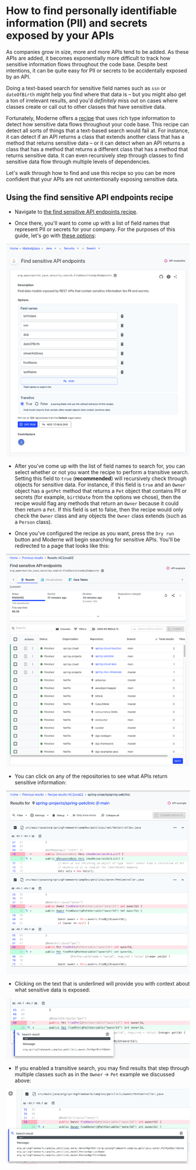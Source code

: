 # How to find personally identifiable information (PII) and secrets exposed by your APIs

As companies grow in size, more and more APIs tend to be added. As these APIs are added, it becomes exponentially more difficult to track how sensitive information flows throughout the code base. Despite best intentions, it can be quite easy for PII or secrets to be accidentally exposed by an API.

Doing a text-based search for sensitive field names such as `ssn` or `dateOfBirth` _might_ help you find where that data is – but you might also get a ton of irrelevant results, and you'd _definitely_ miss out on cases where classes create or call out to other classes that have sensitive data.

Fortunately, Moderne offers a [recipe](https://app.moderne.io/recipes/org.openrewrite.java.security.search.FindSensitiveApiEndpoints) that uses rich type information to detect how sensitive data flows throughout your code base. This recipe can detect all sorts of things that a text-based search would fail at. For instance, it can detect if an API returns a class that extends another class that has a method that returns sensitive data – or it can detect when an API returns a class that has a method that returns a different class that has a method that returns sensitive data. It can even recursively step through classes to find sensitive data flow through multiple levels of dependencies.

Let's walk through how to find and use this recipe so you can be more confident that your APIs are not unintentionally exposing sensitive data.

## Using the find sensitive API endpoints recipe

* Navigate to [the find sensitive API endpoints recipe](https://app.moderne.io/recipes/org.openrewrite.java.security.search.FindSensitiveApiEndpoints).

* Once there, you'll want to come up with a list of field names that represent PII or secrets for your company. For the purposes of this guide, let's go with [these options](https://app.moderne.io/recipes/org.openrewrite.java.security.search.FindSensitiveApiEndpoints?defaults=W3sibmFtZSI6ImZpZWxkTmFtZXMiLCJ2YWx1ZSI6WyJiaXJ0aGRhdGUiLCJzc24iLCJkb2IiLCJkYXRlT2ZCaXJ0aCIsInN0cmVldEFkZHJlc3MiLCJmaXJzdE5hbWUiLCJsYXN0TmFtZSJdfSx7Im5hbWUiOiJ0cmFuc2l0aXZlIiwidmFsdWUiOiJUcnVlIn1d):

![Sensitive recipe options](/.gitbook/assets/find-sensitive-recipe.png)

* After you've come up with the list of field names to search for, you can select whether or not you want the recipe to perform a transitive search. Setting this field to `true` (**recommended**) will recursively check through objects for sensitive data. For instance, if this field is `true` and an `Owner` object has a `getPet` method that returns a `Pet` object that contains PII or secrets (for example, `birthDate` from the options we chose), then the recipe would flag any methods that return an `Owner` because it could then return a `Pet`. If this field is set to false, then the recipe would only check the `Owner` class and any objects the `Owner` class extends (such as a `Person` class).

* Once you've configured the recipe as you want, press the `Dry run` button and Moderne will begin searching for sensitive APIs. You'll be redirected to a page that looks like this:

![Recipe results](/.gitbook/assets/find-sensitive-results.png)

* You can click on any of the repositories to see what APIs return sensitive information:

![Example sensitive data](/.gitbook/assets/sensitive-pet-results.png)

* Clicking on the text that is underlined will provide you with context about what sensitive data is exposed:

![Example context](/.gitbook/assets/sensitive-pet-example.png)

* If you enabled a transitive search, you may find results that step through multiple classes such as in the `Owner` -> `Pet` example we discussed above:

![Transitive example](/.gitbook/assets/owner-transitive-example.png)

